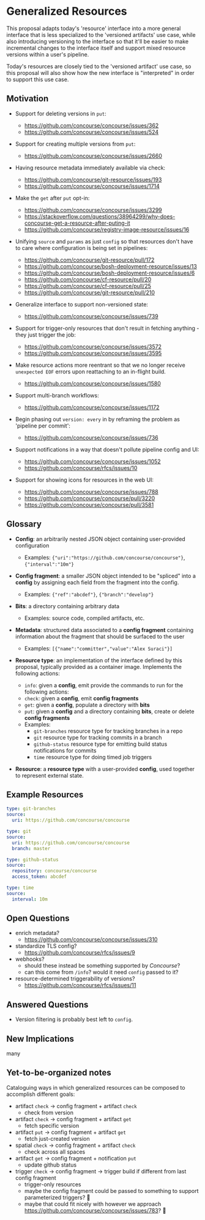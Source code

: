 # Generalized Resources

This proposal adapts today's 'resource' interface into a more general interface that is less specialized to the 'versioned artifacts' use case, while also introducing versioning to the interface so that it'll be easier to make incremental changes to the interface itself and support mixed resource versions within a user's pipeline.

Today's resources are closely tied to the 'versioned artifact' use case, so this proposal will also show how the new interface is "interpreted" in order to support this use case.

## Motivation

* Support for deleting versions in `put`:
  * https://github.com/concourse/concourse/issues/362
  * https://github.com/concourse/concourse/issues/524

* Support for creating multiple versions from `put`:
  * https://github.com/concourse/concourse/issues/2660

* Having resource metadata immediately available via check:
  * https://github.com/concourse/git-resource/issues/193
  * https://github.com/concourse/concourse/issues/1714

* Make the `get` after `put` opt-in:
  * https://github.com/concourse/concourse/issues/3299
  * https://stackoverflow.com/questions/38964299/why-does-concourse-get-a-resource-after-puting-it
  * https://github.com/concourse/registry-image-resource/issues/16

* Unifying `source` and `params` as just `config` so that resources don't have to care where configuration is being set in pipelines:
  * https://github.com/concourse/git-resource/pull/172
  * https://github.com/concourse/bosh-deployment-resource/issues/13
  * https://github.com/concourse/bosh-deployment-resource/issues/6
  * https://github.com/concourse/cf-resource/pull/20
  * https://github.com/concourse/cf-resource/pull/25
  * https://github.com/concourse/git-resource/pull/210

* Generalize interface to support non-versioned state:
  * https://github.com/concourse/concourse/issues/739

* Support for trigger-only resources that don't result in fetching anything - they just trigger the job:
  * https://github.com/concourse/concourse/issues/3572
  * https://github.com/concourse/concourse/issues/3595

* Make resource actions more reentrant so that we no longer receive `unexpected EOF` errors upon reattaching to an in-flight build.
  * https://github.com/concourse/concourse/issues/1580

* Support multi-branch workflows:
  * https://github.com/concourse/concourse/issues/1172

* Begin phasing out `version: every` in by reframing the problem as 'pipeline per commit':
  * https://github.com/concourse/concourse/issues/736

* Support notifications in a way that doesn't pollute pipeline config and UI:
  * https://github.com/concourse/concourse/issues/1052
  * https://github.com/concourse/rfcs/issues/10

* Support for showing icons for resources in the web UI:
  * https://github.com/concourse/concourse/issues/788
  * https://github.com/concourse/concourse/pull/3220
  * https://github.com/concourse/concourse/pull/3581

## Glossary

* **Config**: an arbitrarily nested JSON object containing user-provided configuration
  * Examples: `{"uri":"https://github.com/concourse/concourse"}`, `{"interval":"10m"}`

* **Config fragment**: a smaller JSON object intended to be "spliced" into a **config** by assigning each field from the fragment into the config.
  * Examples: `{"ref":"abcdef"}`, `{"branch":"develop"}`

* **Bits**: a directory containing arbitrary data
  * Examples: source code, compiled artifacts, etc.

* **Metadata**: structured data associated to a **config fragment** containing information about the fragment that should be surfaced to the user
  * Examples: `[{"name":"committer","value":"Alex Suraci"}]`

* **Resource type**: an implementation of the interface defined by this proposal, typically provided as a container image. Implements the following actions:
  * `info`: given a **config**, emit provide the commands to run for the following actions:
  * `check`: given a **config**, emit **config fragments**
  * `get`: given a **config**, populate a directory with **bits**
  * `put`: given a **config** and a directory containing **bits**, create or delete **config fragments**
  * Examples:
    * `git-branches` resource type for tracking branches in a repo
    * `git` resource type for tracking commits in a branch
    * `github-status` resource type for emitting build status notifications for commits
    * `time` resource type for doing timed job triggers

* **Resource**: a **resource type** with a user-provided **config**, used together to represent external state.

## Example Resources

```yaml
type: git-branches
source:
  uri: https://github.com/concourse/concourse
```

```yaml
type: git
source:
  uri: https://github.com/concourse/concourse
  branch: master
```

```yaml
type: github-status
source:
  repository: concourse/concourse
  access_token: abcdef
```

```yaml
type: time
source:
  interval: 10m
```

## Open Questions

* enrich metadata?
  * https://github.com/concourse/concourse/issues/310
* standardize TLS config?
  * https://github.com/concourse/rfcs/issues/9
* webhooks?
  * should these instead be something supported by *Concourse*?
  * can this come from `/info`? would it need `config` passed to it?
* resource-determined triggerability of versions?
  * https://github.com/concourse/rfcs/issues/11

## Answered Questions

* Version filtering is probably best left to `config`.

## New Implications

many

## Yet-to-be-organized notes

Cataloguing ways in which generalized resources can be composed to accomplish different goals:

* artifact `check` -> config fragment + artifact `check`
  * check from version
* artifact `check` -> config fragment + artifact `get`
  * fetch specific version
* artifact `put` -> config fragment + artifact `get`
  * fetch just-created version
* spatial `check` -> config fragment + artifact `check`
  * check across all spaces
* artifact `get` -> config fragment + notification `put`
  * update github status
* trigger `check` -> config fragment -> trigger build if different from last config fragment
  * trigger-only resources
  * maybe the config fragment could be passed to something to support parameterized triggers? :thinking:
  * maybe that could fit nicely with however we approach https://github.com/concourse/concourse/issues/783? :thinking:
